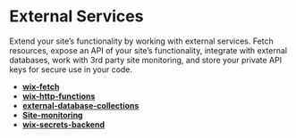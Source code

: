 # External Services

Extend your site’s functionality by working with external services. Fetch resources, expose an API of your site’s functionality, integrate with external databases, work with 3rd party site monitoring, and store your private API keys for secure use in your code.

*   **[wix-fetch](https://www.wix.com/corvid/reference/wix-fetch.html)**
*   **[wix-http-functions](https://www.wix.com/corvid/reference/wix-http-functions.html)**
*   **[external-database-collections](https://www.wix.com/corvid/reference/spis/external-database-collections)**
*   **[Site-monitoring](https://www.wix.com/corvid/reference/spis/site-monitoring)**
*   **[wix-secrets-backend](https://www.wix.com/corvid/reference/wix-secrets-backend)**
